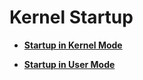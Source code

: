 # Kernel Startup<a name="EN-US_TOPIC_0000001173040439"></a>

-   **[Startup in Kernel Mode](kernel-small-start-kernel.md)**  

-   **[Startup in User Mode](kernel-small-start-user.md)**  


